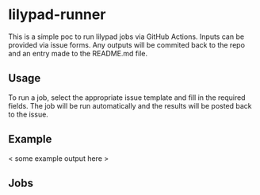 # lilypad-runner

This is a simple poc to run lilypad jobs via GitHub Actions. Inputs can be provided via issue forms. Any outputs will be commited back to the repo and an entry made to the README.md file.

## Usage

To run a job, select the appropriate issue template and fill in the required fields. The job will be run automatically and the results will be posted back to the issue.

## Example

< some example output here >

## Jobs


